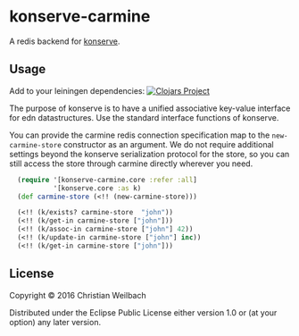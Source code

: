 # konserve-carmine

A redis backend for [konserve](https://github.com/replikativ/konserve). 

## Usage

Add to your leiningen dependencies:
[![Clojars Project](http://clojars.org/io.replikativ/konserve-carmine/latest-version.svg)](http://clojars.org/io.replikativ/konserve-carmine)

The purpose of konserve is to have a unified associative key-value interface for
edn datastructures. Use the standard interface functions of konserve.

You can provide the carmine redis connection specification map to the
`new-carmine-store` constructor as an argument. We do not require additional
settings beyond the konserve serialization protocol for the store, so you can
still access the store through carmine directly wherever you need.

~~~clojure
  (require '[konserve-carmine.core :refer :all]
           '[konserve.core :as k)
  (def carmine-store (<!! (new-carmine-store)))

  (<!! (k/exists? carmine-store  "john"))
  (<!! (k/get-in carmine-store ["john"]))
  (<!! (k/assoc-in carmine-store ["john"] 42))
  (<!! (k/update-in carmine-store ["john"] inc))
  (<!! (k/get-in carmine-store ["john"]))
~~~




## License

Copyright © 2016 Christian Weilbach

Distributed under the Eclipse Public License either version 1.0 or (at
your option) any later version.
